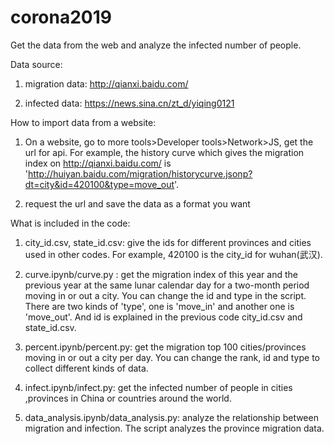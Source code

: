 # corona2019 
Get the data from the web and analyze the infected number of people.

Data source:
1. migration data: http://qianxi.baidu.com/

2. infected data: https://news.sina.cn/zt_d/yiqing0121

How to import data from a website:
1. On a website, go to more tools>Developer tools>Network>JS, get the url for api.
  For example, the history curve which gives the migration index on http://qianxi.baidu.com/ is 'http://huiyan.baidu.com/migration/historycurve.jsonp?dt=city&id=420100&type=move_out'.
 
 
2. request the url and save the data as a format you want



What is included in the code:
1. city_id.csv, state_id.csv: give the ids for different provinces and cities used in other codes. For example, 420100 is the city_id for wuhan(武汉).

2. curve.ipynb/curve.py : get the migration index of this year and the previous year at the same lunar calendar day for a two-month period moving in or out a city. You can change the id and type in the script. There are two kinds of 'type', one is 'move_in' and another one is 'move_out'. And id is explained in the previous code city_id.csv and state_id.csv.

3. percent.ipynb/percent.py: get the migration top 100 cities/provinces moving in or out a city per day. You can change the rank, id and type to collect different kinds of data.

4. infect.ipynb/infect.py: get the infected number of people in cities ,provinces in China or countries around the world.

5. data_analysis.ipynb/data_analysis.py: analyze the relationship between migration and infection. The script analyzes the province migration data.



